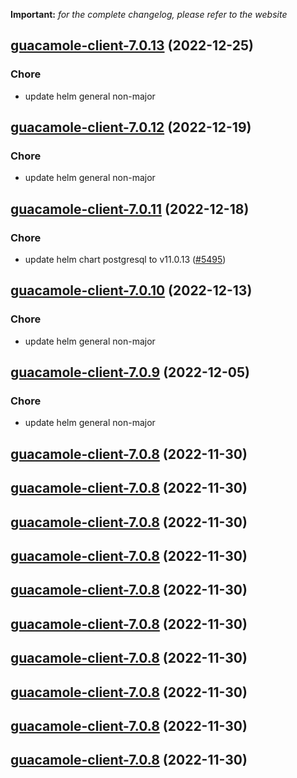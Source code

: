 **Important:**
*for the complete changelog, please refer to the website*




## [guacamole-client-7.0.13](https://github.com/truecharts/charts/compare/guacamole-client-7.0.12...guacamole-client-7.0.13) (2022-12-25)

### Chore

- update helm general non-major
  
  


## [guacamole-client-7.0.12](https://github.com/truecharts/charts/compare/guacamole-client-7.0.11...guacamole-client-7.0.12) (2022-12-19)

### Chore

- update helm general non-major
  
  


## [guacamole-client-7.0.11](https://github.com/truecharts/charts/compare/guacamole-client-7.0.10...guacamole-client-7.0.11) (2022-12-18)

### Chore

- update helm chart postgresql to v11.0.13 ([#5495](https://github.com/truecharts/charts/issues/5495))
  
  


## [guacamole-client-7.0.10](https://github.com/truecharts/charts/compare/guacamole-client-7.0.9...guacamole-client-7.0.10) (2022-12-13)

### Chore

- update helm general non-major
  
  


## [guacamole-client-7.0.9](https://github.com/truecharts/charts/compare/guacamole-client-7.0.8...guacamole-client-7.0.9) (2022-12-05)

### Chore

- update helm general non-major
  
  


## [guacamole-client-7.0.8](https://github.com/truecharts/charts/compare/guacamole-client-7.0.6...guacamole-client-7.0.8) (2022-11-30)




## [guacamole-client-7.0.8](https://github.com/truecharts/charts/compare/guacamole-client-7.0.6...guacamole-client-7.0.8) (2022-11-30)




## [guacamole-client-7.0.8](https://github.com/truecharts/charts/compare/guacamole-client-7.0.6...guacamole-client-7.0.8) (2022-11-30)




## [guacamole-client-7.0.8](https://github.com/truecharts/charts/compare/guacamole-client-7.0.6...guacamole-client-7.0.8) (2022-11-30)




## [guacamole-client-7.0.8](https://github.com/truecharts/charts/compare/guacamole-client-7.0.6...guacamole-client-7.0.8) (2022-11-30)




## [guacamole-client-7.0.8](https://github.com/truecharts/charts/compare/guacamole-client-7.0.6...guacamole-client-7.0.8) (2022-11-30)




## [guacamole-client-7.0.8](https://github.com/truecharts/charts/compare/guacamole-client-7.0.6...guacamole-client-7.0.8) (2022-11-30)




## [guacamole-client-7.0.8](https://github.com/truecharts/charts/compare/guacamole-client-7.0.6...guacamole-client-7.0.8) (2022-11-30)




## [guacamole-client-7.0.8](https://github.com/truecharts/charts/compare/guacamole-client-7.0.6...guacamole-client-7.0.8) (2022-11-30)




## [guacamole-client-7.0.8](https://github.com/truecharts/charts/compare/guacamole-client-7.0.6...guacamole-client-7.0.8) (2022-11-30)


